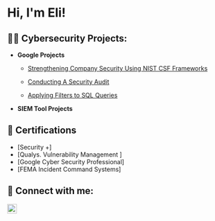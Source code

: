 <h1>Hi, I'm Eli! </h1>

<h2>👨‍💻 Cybersecurity Projects:</h2>

- <b>Google Projects</b>
  - [Strengthening Company Security Using NIST CSF Frameworks](https://github.com/LVIXXV/NIST-CSF-Security-Incident-Report/blob/main/README.md)

  - [Conducting A Security Audit](https://github.com/LVIXXV/Botium-Toys-Security-Audit-Report/blob/main/README.md)

  - [Applying Filters to SQL Queries](https://github.com/LVIXXV/apply-filter-to-an-sql-querie/blob/main/README.md)

- <b>SIEM Tool Projects</b>

<h2> 📄 Certifications</h2>

- [Security +]
- [Qualys. Vulnerability Management ]
- [Google Cyber Security Professional]
- [FEMA Incident Command Systems]

<h2> 🤳 Connect with me:</h2>

[<img align="left" alt="ElielCognet | LinkedIn" width="22px" src="https://cdn.jsdelivr.net/npm/simple-icons@v3/icons/linkedin.svg" />][linkedin]

[linkedin]: https://linkedin.com/in/elielcognet

